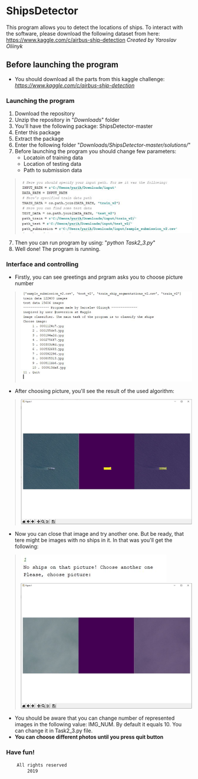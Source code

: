 # ShipsDetector
This program allows you to detect the locations of ships. To interact with the software, please download the following dataset from here: https://www.kaggle.com/c/airbus-ship-detection
*Created by Yaroslav Oliinyk*

## Before launching the program
* You should download all the parts from this kaggle challenge: *https://www.kaggle.com/c/airbus-ship-detection*

### Launching the program
1. Download the repository
2. Unzip the repository in "*Downloads*" folder
3. You'll have the following package: ShipsDetector-master
4. Enter this package
5. Extract the package
6. Enter the following folder "*Downloads/ShipsDetector-master/solutions/*"
7. Before launching the program you should change few parameters:
	* Locatoin of training data
	* Location of testing data
	* Path to submission data
>![chosen parameters](https://raw.githubusercontent.com/yaroslavoliinyk/ShipsDetector/master/pics/0.JPG)
7. Then you can run program by using: "*python Task2_3.py*"
8. Well done! The program is running.

### Interface and controlling
* Firstly, you can see greetings and prgram asks you to choose picture number
>![Greetings](https://raw.githubusercontent.com/yaroslavoliinyk/ShipsDetector/master/pics/1.JPG)
* After choosing picture, you'll see the result of the used algorithm:
>![result of the algorithm](https://raw.githubusercontent.com/yaroslavoliinyk/ShipsDetector/master/pics/2.JPG)
* Now you can close that image and try another one. But be ready, that tere might be images with no ships in it. In that was you'll get the following:
>![Warning](https://raw.githubusercontent.com/yaroslavoliinyk/ShipsDetector/master/pics/3.JPG)
>![No ships picture](https://raw.githubusercontent.com/yaroslavoliinyk/ShipsDetector/master/pics/4.JPG)
* You should be aware that you can change number of represented images in the following value: IMG_NUM. By default it equals 10. You can change it in Task2_3.py file.
* **You can choose different photos until you press quit button**
### Have fun!

		All rights reserved
			2019
